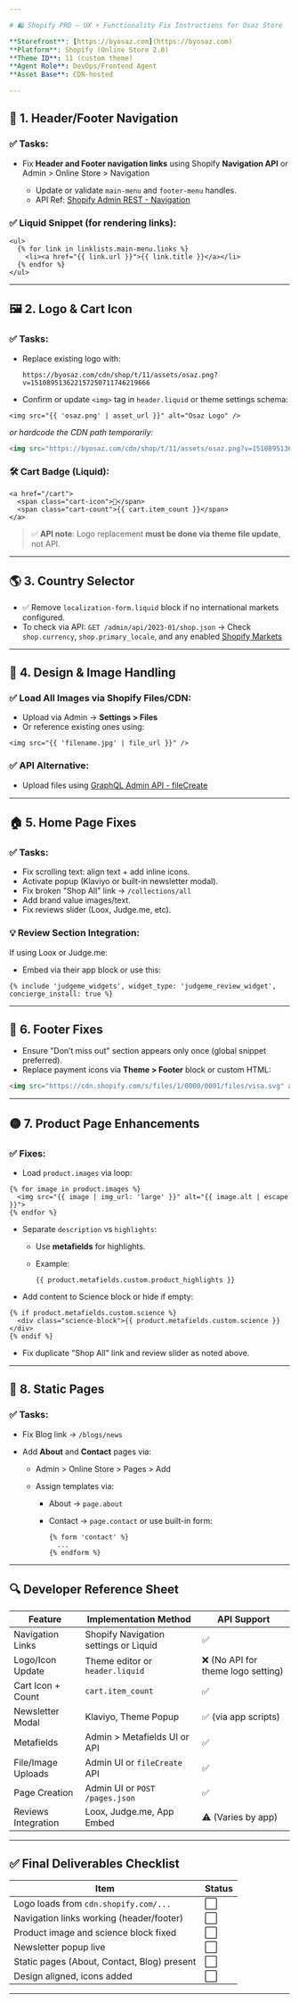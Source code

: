 ```yaml
---

# 🛍️ Shopify PRD — UX + Functionality Fix Instructions for Osaz Store

**Storefront**: [https://byosaz.com](https://byosaz.com)
**Platform**: Shopify (Online Store 2.0)
**Theme ID**: 11 (custom theme)
**Agent Role**: DevOps/Frontend Agent
**Asset Base**: CDN-hosted

---
```


## 🔧 1. Header/Footer Navigation

### ✅ Tasks:

* Fix **Header and Footer navigation links** using Shopify **Navigation API** or Admin > Online Store > Navigation

  * Update or validate `main-menu` and `footer-menu` handles.
  * API Ref: [Shopify Admin REST - Navigation](https://shopify.dev/docs/api/admin-rest/2023-01/resources/menu)

### ✅ Liquid Snippet (for rendering links):

```liquid
<ul>
  {% for link in linklists.main-menu.links %}
    <li><a href="{{ link.url }}">{{ link.title }}</a></li>
  {% endfor %}
</ul>
```

---

## 🖼️ 2. Logo & Cart Icon

### ✅ Tasks:

* Replace existing logo with:

  ```
  https://byosaz.com/cdn/shop/t/11/assets/osaz.png?v=151089513622157250711746219666
  ```

* Confirm or update `<img>` tag in `header.liquid` or theme settings schema:

```liquid
<img src="{{ 'osaz.png' | asset_url }}" alt="Osaz Logo" />
```

*or hardcode the CDN path temporarily:*

```html
<img src="https://byosaz.com/cdn/shop/t/11/assets/osaz.png?v=151089513622157250711746219666" alt="Osaz Logo" />
```

### 🛠 Cart Badge (Liquid):

```liquid
<a href="/cart">
  <span class="cart-icon">🛒</span>
  <span class="cart-count">{{ cart.item_count }}</span>
</a>
```

> ✅ **API note**: Logo replacement **must be done via theme file update**, not API.

---

## 🌎 3. Country Selector

* ✅ Remove `localization-form.liquid` block if no international markets configured.
* To check via API:
  `GET /admin/api/2023-01/shop.json`
  → Check `shop.currency`, `shop.primary_locale`, and any enabled [Shopify Markets](https://shopify.dev/docs/api/admin-rest/2023-01/resources/market)

---

## 🎨 4. Design & Image Handling

### ✅ Load All Images via Shopify Files/CDN:

* Upload via Admin → **Settings > Files**
* Or reference existing ones using:

```liquid
<img src="{{ 'filename.jpg' | file_url }}" />
```

### ✅ API Alternative:

* Upload files using [GraphQL Admin API - fileCreate](https://shopify.dev/docs/api/admin-graphql/2023-01/mutations/fileCreate)

---

## 🏠 5. Home Page Fixes

### ✅ Tasks:

* Fix scrolling text: align text + add inline icons.
* Activate popup (Klaviyo or built-in newsletter modal).
* Fix broken "Shop All" link → `/collections/all`
* Add brand value images/text.
* Fix reviews slider (Loox, Judge.me, etc).

### 💡 Review Section Integration:

If using Loox or Judge.me:

* Embed via their app block or use this:

```liquid
{% include 'judgeme_widgets', widget_type: 'judgeme_review_widget', concierge_install: true %}
```

---

## 🦶 6. Footer Fixes

* Ensure "Don’t miss out" section appears only once (global snippet preferred).
* Replace payment icons via **Theme > Footer** block or custom HTML:

```html
<img src="https://cdn.shopify.com/s/files/1/0000/0001/files/visa.svg" alt="Visa">
```

---

## 🟡 7. Product Page Enhancements

### ✅ Fixes:

* Load `product.images` via loop:

```liquid
{% for image in product.images %}
  <img src="{{ image | img_url: 'large' }}" alt="{{ image.alt | escape }}">
{% endfor %}
```

* Separate `description` vs `highlights`:

  * Use **metafields** for highlights.
  * Example:

    ```liquid
    {{ product.metafields.custom.product_highlights }}
    ```

* Add content to Science block or hide if empty:

```liquid
{% if product.metafields.custom.science %}
  <div class="science-block">{{ product.metafields.custom.science }}</div>
{% endif %}
```

* Fix duplicate "Shop All" link and review slider as noted above.

---

## 📄 8. Static Pages

### ✅ Tasks:

* Fix Blog link → `/blogs/news`
* Add **About** and **Contact** pages via:

  * Admin > Online Store > Pages > Add
  * Assign templates via:

    * About → `page.about`
    * Contact → `page.contact` or use built-in form:

      ```liquid
      {% form 'contact' %}
        ...
      {% endform %}
      ```

---

## 🔍 Developer Reference Sheet

| Feature             | Implementation Method                 | API Support                       |
| ------------------- | ------------------------------------- | --------------------------------- |
| Navigation Links    | Shopify Navigation settings or Liquid | ✅                                 |
| Logo/Icon Update    | Theme editor or `header.liquid`       | ❌ (No API for theme logo setting) |
| Cart Icon + Count   | `cart.item_count`                     | ✅                                 |
| Newsletter Modal    | Klaviyo, Theme Popup                  | ✅ (via app scripts)               |
| Metafields          | Admin > Metafields UI or API          | ✅                                 |
| File/Image Uploads  | Admin UI or `fileCreate` API          | ✅                                 |
| Page Creation       | Admin UI or `POST /pages.json`        | ✅                                 |
| Reviews Integration | Loox, Judge.me, App Embed             | ⚠️ (Varies by app)                |

---

## ✅ Final Deliverables Checklist

| Item                                        | Status |
| ------------------------------------------- | ------ |
| Logo loads from `cdn.shopify.com/...`       | ⬜      |
| Navigation links working (header/footer)    | ⬜      |
| Product image and science block fixed       | ⬜      |
| Newsletter popup live                       | ⬜      |
| Static pages (About, Contact, Blog) present | ⬜      |
| Design aligned, icons added                 | ⬜      |

---
